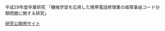 平成29年度卒業研究
「機械学習を応用した携帯電話修理業の故障事由コード分類問題に関する研究」

<a href="http://ik1-303-11711.vs.sakura.ne.jp">研究公開用サイト</a>
